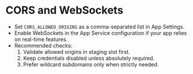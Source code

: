 # CORS and WebSockets

- Set `CORS_ALLOWED_ORIGINS` as a comma-separated list in App Settings.
- Enable WebSockets in the App Service configuration if your app relies on real-time features.
- Recommended checks:
  1) Validate allowed origins in staging slot first.
  2) Keep credentials disabled unless absolutely required.
  3) Prefer wildcard subdomains only when strictly needed.